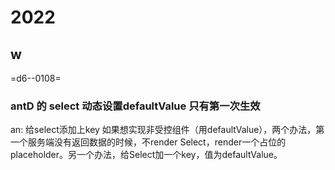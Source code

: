 # 2022

## w

=d6--0108=

### antD 的 select 动态设置defaultValue 只有第一次生效
an: 给select添加上key
如果想实现非受控组件（用defaultValue），两个办法，第一个服务端没有返回数据的时候，不render Select，render一个占位的placeholder。另一个办法，给Select加一个key，值为defaultValue。

